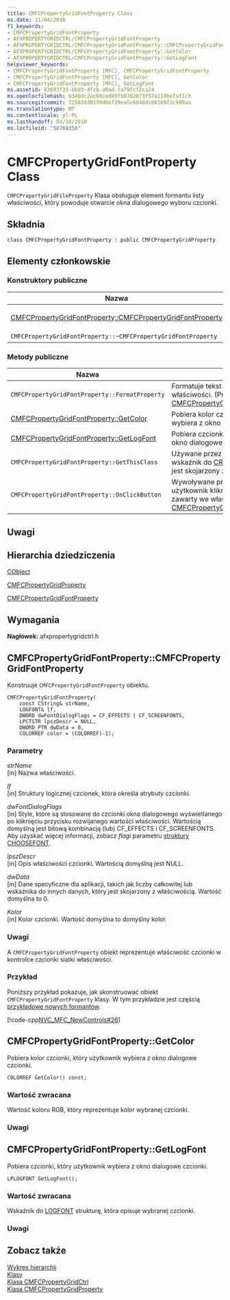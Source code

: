 ```yaml
---
title: CMFCPropertyGridFontProperty Class
ms.date: 11/04/2016
f1_keywords:
- CMFCPropertyGridFontProperty
- AFXPROPERTYGRIDCTRL/CMFCPropertyGridFontProperty
- AFXPROPERTYGRIDCTRL/CMFCPropertyGridFontProperty::CMFCPropertyGridFontProperty
- AFXPROPERTYGRIDCTRL/CMFCPropertyGridFontProperty::GetColor
- AFXPROPERTYGRIDCTRL/CMFCPropertyGridFontProperty::GetLogFont
helpviewer_keywords:
- CMFCPropertyGridFontProperty [MFC], CMFCPropertyGridFontProperty
- CMFCPropertyGridFontProperty [MFC], GetColor
- CMFCPropertyGridFontProperty [MFC], GetLogFont
ms.assetid: 83693f33-bbd3-4fcb-a9ad-fa79fcf2ca24
ms.openlocfilehash: b348dc2ac68ced89fb0702073f57a114befaf1cb
ms.sourcegitcommit: 72583d30170d6ef29ea5c6848dc00169f2c909aa
ms.translationtype: MT
ms.contentlocale: pl-PL
ms.lasthandoff: 04/18/2019
ms.locfileid: "58769358"
---
```

# <a name="cmfcpropertygridfontproperty-class"></a>CMFCPropertyGridFontProperty Class

`CMFCPropertyGridFileProperty` Klasa obsługuje element formantu listy właściwości, który powoduje otwarcie okna dialogowego wyboru czcionki.

## <a name="syntax"></a>Składnia

```
class CMFCPropertyGridFontProperty : public CMFCPropertyGridProperty
```

## <a name="members"></a>Elementy członkowskie

### <a name="public-constructors"></a>Konstruktory publiczne

|Nazwa|Opis|
|----------|-----------------|
|[CMFCPropertyGridFontProperty::CMFCPropertyGridFontProperty](#cmfcpropertygridfontproperty)|Konstruuje `CMFCPropertyGridFontProperty` obiektu.|
|`CMFCPropertyGridFontProperty::~CMFCPropertyGridFontProperty`|Destruktor.|

### <a name="public-methods"></a>Metody publiczne

|Nazwa|Opis|
|----------|-----------------|
|`CMFCPropertyGridFontProperty::FormatProperty`|Formatuje tekst reprezentujący wartość właściwości. (Przesłania [CMFCPropertyGridProperty::FormatProperty](../../mfc/reference/cmfcpropertygridproperty-class.md#formatproperty).)|
|[CMFCPropertyGridFontProperty::GetColor](#getcolor)|Pobiera kolor czcionki, który użytkownik wybiera z okno dialogowe czcionki.|
|[CMFCPropertyGridFontProperty::GetLogFont](#getlogfont)|Pobiera czcionki, który użytkownik wybiera z okno dialogowe czcionki.|
|`CMFCPropertyGridFontProperty::GetThisClass`|Używane przez architekturę, aby uzyskać wskaźnik do [CRuntimeClass](../../mfc/reference/cruntimeclass-structure.md) obiektu, który jest skojarzony z tym typem klasy.|
|`CMFCPropertyGridFontProperty::OnClickButton`|Wywoływane przez platformę, gdy użytkownik kliknie przycisk, który jest zawarty we właściwości. (Przesłania [CMFCPropertyGridProperty::OnClickButton](../../mfc/reference/cmfcpropertygridproperty-class.md#onclickbutton).)|

## <a name="remarks"></a>Uwagi

## <a name="inheritance-hierarchy"></a>Hierarchia dziedziczenia

[CObject](../../mfc/reference/cobject-class.md)

[CMFCPropertyGridProperty](../../mfc/reference/cmfcpropertygridproperty-class.md)

[CMFCPropertyGridFontProperty](../../mfc/reference/cmfcpropertygridfontproperty-class.md)

## <a name="requirements"></a>Wymagania

**Nagłówek:** afxpropertygridctrl.h

##  <a name="cmfcpropertygridfontproperty"></a>  CMFCPropertyGridFontProperty::CMFCPropertyGridFontProperty

Konstruuje `CMFCPropertyGridFontProperty` obiektu.

```
CMFCPropertyGridFontProperty(
    const CString& strName,
    LOGFONT& lf,
    DWORD dwFontDialogFlags = CF_EFFECTS | CF_SCREENFONTS,
    LPCTSTR lpszDescr = NULL,
    DWORD_PTR dwData = 0,
    COLORREF color = (COLORREF)-1);
```

### <a name="parameters"></a>Parametry

*strName*<br/>
[in] Nazwa właściwości.

*lf*<br/>
[in] Struktury logicznej czcionek, która określa atrybuty czcionki.

*dwFontDialogFlags*<br/>
[in] Style, które są stosowane do czcionki okna dialogowego wyświetlanego po kliknięciu przycisku rozwijanego wartości właściwości. Wartością domyślną jest bitową kombinacją (lub) CF_EFFECTS i CF_SCREENFONTS. Aby uzyskać więcej informacji, zobacz *flagi* parametru [struktury CHOOSEFONT](/windows/desktop/api/commdlg/ns-commdlg-tagchoosefonta).

*lpszDescr*<br/>
[in] Opis właściwości czcionki. Wartością domyślną jest NULL.

*dwData*<br/>
[in] Dane specyficzne dla aplikacji, takich jak liczby całkowitej lub wskaźnika do innych danych, który jest skojarzony z właściwością. Wartość domyślna to 0.

*Kolor*<br/>
[in] Kolor czcionki. Wartość domyślna to domyślny kolor.

### <a name="remarks"></a>Uwagi

A `CMFCPropertyGridFontProperty` obiekt reprezentuje właściwość czcionki w kontrolce czcionki siatki właściwości.

### <a name="example"></a>Przykład

Poniższy przykład pokazuje, jak skonstruować obiekt `CMFCPropertyGridFontProperty` klasy. W tym przykładzie jest częścią [przykładowe nowych formantów](../../overview/visual-cpp-samples.md).

[!code-cpp[NVC_MFC_NewControls#26](../../mfc/reference/codesnippet/cpp/cmfcpropertygridfontproperty-class_1.cpp)]

##  <a name="getcolor"></a>  CMFCPropertyGridFontProperty::GetColor

Pobiera kolor czcionki, który użytkownik wybiera z okno dialogowe czcionki.

```
COLORREF GetColor() const;
```

### <a name="return-value"></a>Wartość zwracana

Wartość koloru RGB, który reprezentuje kolor wybranej czcionki.

### <a name="remarks"></a>Uwagi

##  <a name="getlogfont"></a>  CMFCPropertyGridFontProperty::GetLogFont

Pobiera czcionki, który użytkownik wybiera z okno dialogowe czcionki.

```
LPLOGFONT GetLogFont();
```

### <a name="return-value"></a>Wartość zwracana

Wskaźnik do [LOGFONT](/windows/desktop/api/wingdi/ns-wingdi-taglogfonta) strukturę, która opisuje wybranej czcionki.

### <a name="remarks"></a>Uwagi

## <a name="see-also"></a>Zobacz także

[Wykres hierarchii](../../mfc/hierarchy-chart.md)<br/>
[Klasy](../../mfc/reference/mfc-classes.md)<br/>
[Klasa CMFCPropertyGridCtrl](../../mfc/reference/cmfcpropertygridctrl-class.md)<br/>
[Klasa CMFCPropertyGridProperty](../../mfc/reference/cmfcpropertygridproperty-class.md)
